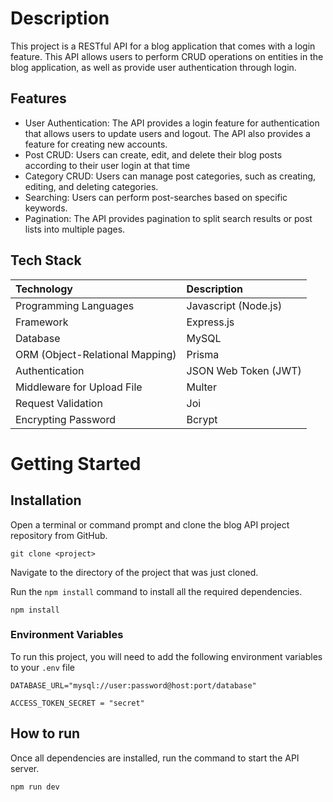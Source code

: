 # Description 

This project is a RESTful API for a blog application that comes with a login feature. This API allows users to perform CRUD operations on entities in the blog application, as well as provide user authentication through login.

## Features

- User Authentication: The API provides a login feature for authentication that allows users to update users and logout. The API also provides a feature for creating new accounts.
- Post CRUD: Users can create, edit, and delete their blog posts according to their user login at that time
- Category CRUD: Users can manage post categories, such as creating, editing, and deleting categories.
- Searching: Users can perform post-searches based on specific keywords.
- Pagination: The API provides pagination to split search results or post lists into multiple pages.


## Tech Stack
| **Technology** |  **Description**               |
| :-------- | :---------------------------------- |
|Programming Languages          |Javascript (Node.js)|
|Framework                      |Express.js|
|Database                       | MySQL|
|ORM (Object-Relational Mapping)| Prisma|
|Authentication                 |JSON Web Token (JWT)|
|Middleware for Upload File     |Multer|
|Request Validation             |Joi|
|Encrypting Password            |Bcrypt|

# Getting Started
## Installation
Open a terminal or command prompt and clone the blog API project repository from GitHub.
```
git clone <project>
```
Navigate to the directory of the project that was just cloned.

Run the `npm install` command to install all the required dependencies.
```
npm install
```
### Environment Variables
To run this project, you will need to add the following environment variables to your `.env` file
```
DATABASE_URL="mysql://user:password@host:port/database"

ACCESS_TOKEN_SECRET = "secret"
```

## How to run
Once all dependencies are installed, run the command to start the API server.
```
npm run dev
```
